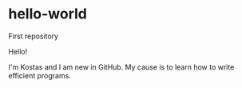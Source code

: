 # hello-world
First repository

Hello!

I'm Kostas and I am new in GitHub. My cause is to learn how to write efficient programs.
